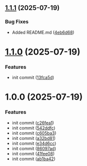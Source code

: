 ## [1.1.1](https://github.com/amitrazz/ui-kit/compare/v1.1.0...v1.1.1) (2025-07-19)


### Bug Fixes

* Added README.md ([4eb6d68](https://github.com/amitrazz/ui-kit/commit/4eb6d682c4b2e9bd86e5fbdc6bbf3cff6c2af14b))

# [1.1.0](https://github.com/amitrazz/ui-kit/compare/v1.0.0...v1.1.0) (2025-07-19)


### Features

* init commit ([13fca5d](https://github.com/amitrazz/ui-kit/commit/13fca5d3a1f381fa9c1df721ca7ac5a220cff76a))

# 1.0.0 (2025-07-19)


### Features

* init commit ([c26fea1](https://github.com/amitrazz/ui-kit/commit/c26fea1f84434b06057656fd7be080cb63fb5009))
* init commit ([542ddfc](https://github.com/amitrazz/ui-kit/commit/542ddfcd8d673696acc384f8c1fb90628fea4cf8))
* init commit ([c605ba3](https://github.com/amitrazz/ui-kit/commit/c605ba3f6e17f8c60c8088a6a07d4fa749d429aa))
* init commit ([a32bd81](https://github.com/amitrazz/ui-kit/commit/a32bd81201af8d153d82efce79a757ca5e59f274))
* init commit ([e34d6cc](https://github.com/amitrazz/ui-kit/commit/e34d6ccd69d6f8e073a0b74730eabed5ce1600f4))
* init commit ([86097ad](https://github.com/amitrazz/ui-kit/commit/86097ad88b53c604b5b211eeb0e6b082cb6f9d96))
* init commit ([41fee08](https://github.com/amitrazz/ui-kit/commit/41fee087068592727924669e5b08b5a23a8280d4))
* init commit ([ab1ba42](https://github.com/amitrazz/ui-kit/commit/ab1ba42ab2558047c697e282bb897bab8a6623b2))
